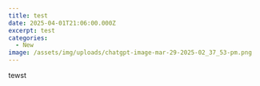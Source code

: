 ```yaml
---
title: test
date: 2025-04-01T21:06:00.000Z
excerpt: test
categories:
  - New
image: /assets/img/uploads/chatgpt-image-mar-29-2025-02_37_53-pm.png
---
```

tewst
